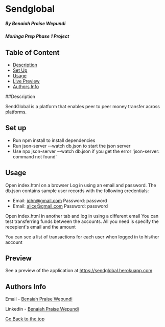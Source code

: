 # Sendglobal

##### By Benaiah Praise Wepundi 
##### Moringa Prep Phase 1 Project

## Table of Content

+ [Description](#description)
+ [Set Up](#set-up)
+ [Usage](#usage)
+ [Live Preview](#preview)
+ [Authors Info](#author-Info)

##Description

SendGlobal is a platform that enables peer to peer money transfer across platforms.

## Set up

- Run npm install to install dependencies
- Run json-server --watch db.json to start the json server
- Use npx json-server --watch db.json if you get the error 'json-server: command not found'

## Usage

Open index.html on a browser
Log in using an email and password. The db.json contains sample user records with the following credentials:
- Email: john@gmail.com Password: password
- Email: alice@gmail.com Password: password

Open index.html in another tab and log in using a different email
You can test transferring funds between the accounts. All you need is specify the recepient's email and the amount

You can see a list of transactions for each user when logged in to his/her account

## Preview

See a preview of the application at <a href="https://sendglobal.herokuapp.com/" target="_blank">https://sendglobal.herokuapp.com</a>

## Authors Info

Email - [Benaiah Praise Wepundi](mailto:benaiah.praise@student.moringaschool.com)

Linkedin - [Benaiah Praise Wepundi](https://www.linkedin.com/in/benaiah-ke/)

[Go Back to the top](#Sendglobal)
